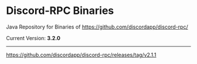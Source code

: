 # Discord-RPC Binaries

Java Repository for Binaries of https://github.com/discordapp/discord-rpc/

Current Version: **3.2.0**
***
https://github.com/discordapp/discord-rpc/releases/tag/v2.1.1
